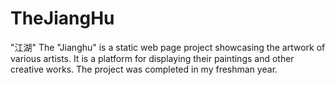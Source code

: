# TheJiangHu
"江湖" The "Jianghu" is a static web page project showcasing the artwork of various artists. It is a platform for displaying their paintings and other creative works. The project was completed in my freshman year.
